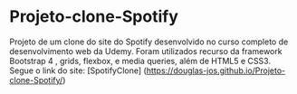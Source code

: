 # Projeto-clone-Spotify
 Projeto de um clone do site do Spotify desenvolvido no curso completo de desenvolvimento web da Udemy. Foram utilizados recurso da framework Bootstrap 4 ,  grids,  flexbox, e media queries, além de HTML5 e CSS3.
 Segue o link do site: [SpotifyClone] (https://douglas-jos.github.io/Projeto-clone-Spotify/)
